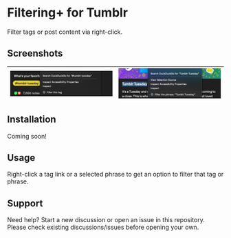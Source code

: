 # Filtering+ for Tumblr
Filter tags or post content via right-click.

## Screenshots

| ![](https://github.com/AprilSylph/Filtering-Plus/raw/firefox/assets/Filter%20this%20tag.png) | ![](https://github.com/AprilSylph/Filtering-Plus/raw/firefox/assets/Filter%20the%20phrase.png) |
| --- | --- |

## Installation
Coming soon!

## Usage
Right-click a tag link or a selected phrase to get an option to filter that tag or phrase.

## Support
Need help? Start a new discussion or open an issue in this repository.  
Please check existing discussions/issues before opening your own.
